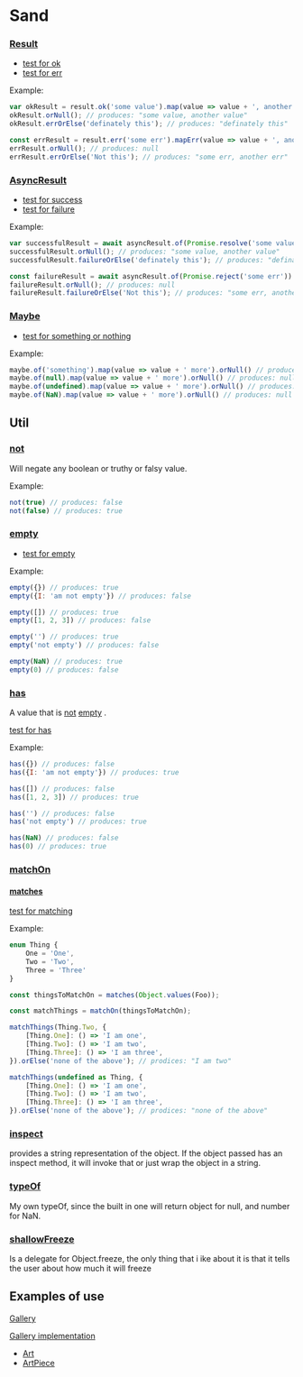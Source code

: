 # Sand

### [Result](https://github.com/RyanDur/sand/blob/main/src/types/Result.ts)

* [test for ok](https://github.com/RyanDur/sand/blob/main/src/__tests__/result.spec.ts#L9)
* [test for err](https://github.com/RyanDur/sand/blob/main/src/__tests__/result.spec.ts#L29)

Example:

```javascript
var okResult = result.ok('some value').map(value => value + ', another value');
okResult.orNull(); // produces: "some value, another value"
okResult.errOrElse('definately this'); // produces: "definately this"

const errResult = result.err('some err').mapErr(value => value + ', another err');
errResult.orNull(); // produces: null
errResult.errOrElse('Not this'); // produces: "some err, another err"
```

### [AsyncResult](https://github.com/RyanDur/sand/blob/main/src/types/Result.ts)

* [test for success](https://github.com/RyanDur/sand/blob/main/src/__tests__/asyncResult.spec.ts#L11)
* [test for failure](https://github.com/RyanDur/sand/blob/main/src/__tests__/asyncResult.spec.ts#L48)

Example:

```javascript
var successfulResult = await asyncResult.of(Promise.resolve('some value')).map(value => value + ', another value');
successfulResult.orNull(); // produces: "some value, another value"
successfulResult.failureOrElse('definately this'); // produces: "definately this"

const failureResult = await asyncResult.of(Promise.reject('some err')).mapErr(value => value + ', another err');
failureResult.orNull(); // produces: null
failureResult.failureOrElse('Not this'); // produces: "some err, another err"
```

### [Maybe](https://github.com/RyanDur/sand/blob/main/src/types/Maybe.ts)

* [test for something or nothing](https://github.com/RyanDur/sand/blob/main/src/__tests__/maybe.spec.ts)

Example:

```javascript
maybe.of('something').map(value => value + ' more').orNull() // produces: "something more"
maybe.of(null).map(value => value + ' more').orNull() // produces: null
maybe.of(undefined).map(value => value + ' more').orNull() // produces: null
maybe.of(NaN).map(value => value + ' more').orNull() // produces: null
```

## Util 

### [not](https://github.com/RyanDur/sand/blob/main/src/util/index.ts)

Will negate any boolean or truthy or falsy value.

Example:

```javascript
not(true) // produces: false
not(false) // produces: true
```

### [empty](https://github.com/RyanDur/sand/blob/main/src/util/index.ts)

* [test for empty](https://github.com/RyanDur/sand/blob/main/src/util/__tests__/util.spec.ts#L7)

Example:

```javascript
empty({}) // produces: true
empty({I: 'am not empty'}) // produces: false

empty([]) // produces: true
empty([1, 2, 3]) // produces: false

empty('') // produces: true
empty('not empty') // produces: false

empty(NaN) // produces: true
empty(0) // produces: false
```

### [has](https://github.com/RyanDur/sand/blob/main/src/util/index.ts)

A value that
is [not](https://github.com/RyanDur/sand/blob/main/src/util/index.ts) [empty](https://github.com/RyanDur/sand/blob/main/src/util/index.ts)
.

[test for has](https://github.com/RyanDur/sand/blob/main/src/util/__tests__/util.spec.ts#L65)

Example:

```javascript
has({}) // produces: false
has({I: 'am not empty'}) // produces: true

has([]) // produces: false
has([1, 2, 3]) // produces: true

has('') // produces: false
has('not empty') // produces: true

has(NaN) // produces: false
has(0) // produces: true
```

### [matchOn](https://github.com/RyanDur/sand/blob/main/src/util/index.ts)

#### [matches](https://github.com/RyanDur/sand/blob/main/src/util/index.ts)

[test for matching](https://github.com/RyanDur/sand/blob/main/src/util/__tests__/util.spec.ts#L123)

Example:

```typescript
enum Thing {
    One = 'One',
    Two = 'Two',
    Three = 'Three'
}

const thingsToMatchOn = matches(Object.values(Foo));

const matchThings = matchOn(thingsToMatchOn);

matchThings(Thing.Two, {
    [Thing.One]: () => 'I am one',
    [Thing.Two]: () => 'I am two',
    [Thing.Three]: () => 'I am three',
}).orElse('none of the above'); // prodices: "I am two"

matchThings(undefined as Thing, {
    [Thing.One]: () => 'I am one',
    [Thing.Two]: () => 'I am two',
    [Thing.Three]: () => 'I am three',
}).orElse('none of the above'); // prodices: "none of the above"
```

### [inspect](https://github.com/RyanDur/sand/blob/main/src/util/index.ts)

provides a string representation of the object. If the object passed has an inspect method, it will invoke that or just
wrap the object in a string.

### [typeOf](https://github.com/RyanDur/sand/blob/main/src/util/index.ts)

My own typeOf, since the built in one will return object for null, and number for NaN.

### [shallowFreeze](https://github.com/RyanDur/sand/blob/main/src/util/index.ts)

Is a delegate for Object.freeze, the only thing that i ike about it is that it tells the user about how much it will
freeze

## Examples of use

[Gallery](http://localhost:3000/gallery?page=1&size=8&tab=aic)

[Gallery implementation](https://github.com/RyanDur/ChosenPicachu/tree/main/src/components/Gallery)

* [Art](https://github.com/RyanDur/ChosenPicachu/blob/main/src/components/Gallery/Art/index.tsx#L19)
* [ArtPiece](https://github.com/RyanDur/ChosenPicachu/blob/main/src/components/Gallery/ArtPiece/index.tsx#L19)